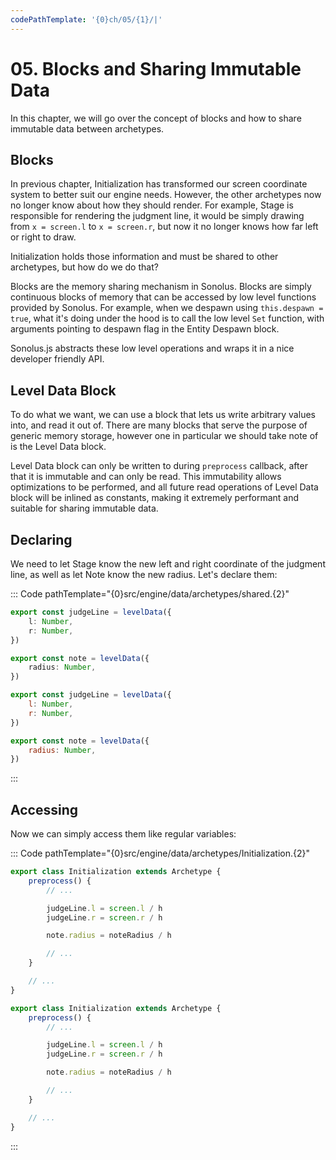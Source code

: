 ```yaml
---
codePathTemplate: '{0}ch/05/{1}/|'
---
```


# 05. Blocks and Sharing Immutable Data

In this chapter, we will go over the concept of blocks and how to share immutable data between archetypes.

## Blocks

In previous chapter, Initialization has transformed our screen coordinate system to better suit our engine needs. However, the other archetypes now no longer know about how they should render. For example, Stage is responsible for rendering the judgment line, it would be simply drawing from `x = screen.l` to `x = screen.r`, but now it no longer knows how far left or right to draw.

Initialization holds those information and must be shared to other archetypes, but how do we do that?

Blocks are the memory sharing mechanism in Sonolus. Blocks are simply continuous blocks of memory that can be accessed by low level functions provided by Sonolus. For example, when we despawn using `this.despawn = true`, what it's doing under the hood is to call the low level `Set` function, with arguments pointing to despawn flag in the Entity Despawn block.

Sonolus.js abstracts these low level operations and wraps it in a nice developer friendly API.

## Level Data Block

To do what we want, we can use a block that lets us write arbitrary values into, and read it out of. There are many blocks that serve the purpose of generic memory storage, however one in particular we should take note of is the Level Data block.

Level Data block can only be written to during `preprocess` callback, after that it is immutable and can only be read. This immutability allows optimizations to be performed, and all future read operations of Level Data block will be inlined as constants, making it extremely performant and suitable for sharing immutable data.

## Declaring

We need to let Stage know the new left and right coordinate of the judgment line, as well as let Note know the new radius. Let's declare them:

::: Code pathTemplate="{0}src/engine/data/archetypes/shared.{2}"

```ts
export const judgeLine = levelData({
    l: Number,
    r: Number,
})

export const note = levelData({
    radius: Number,
})
```

```js
export const judgeLine = levelData({
    l: Number,
    r: Number,
})

export const note = levelData({
    radius: Number,
})
```

:::

## Accessing

Now we can simply access them like regular variables:

::: Code pathTemplate="{0}src/engine/data/archetypes/Initialization.{2}"

```ts
export class Initialization extends Archetype {
    preprocess() {
        // ...

        judgeLine.l = screen.l / h
        judgeLine.r = screen.r / h

        note.radius = noteRadius / h

        // ...
    }

    // ...
}
```

```js
export class Initialization extends Archetype {
    preprocess() {
        // ...

        judgeLine.l = screen.l / h
        judgeLine.r = screen.r / h

        note.radius = noteRadius / h

        // ...
    }

    // ...
}
```

:::
